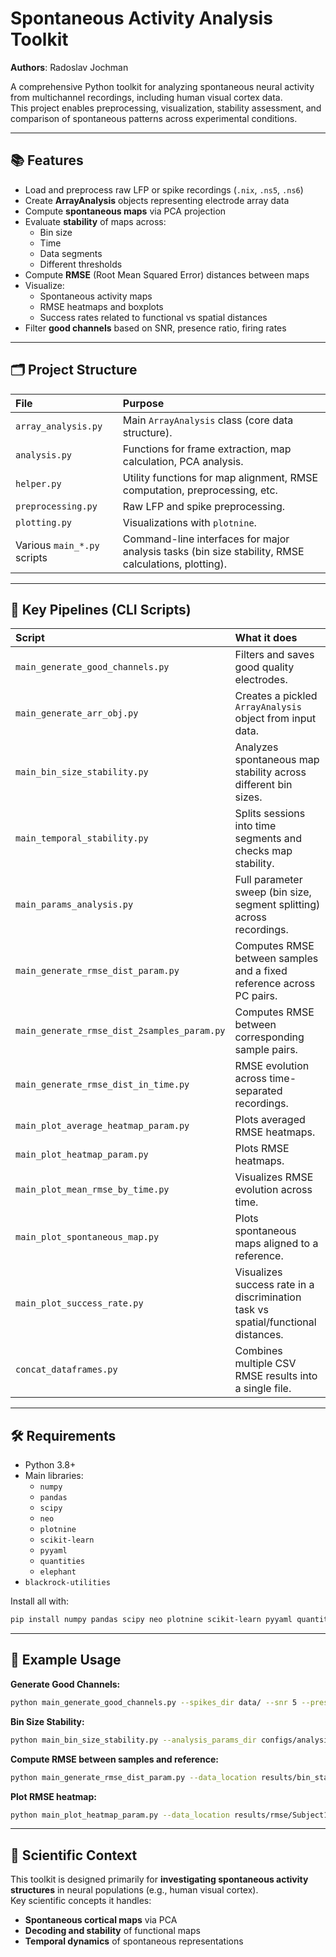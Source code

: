 # Spontaneous Activity Analysis Toolkit

**Authors**: Radoslav Jochman

A comprehensive Python toolkit for analyzing spontaneous neural activity from multichannel recordings, including human visual cortex data.  
This project enables preprocessing, visualization, stability assessment, and comparison of spontaneous patterns across experimental conditions.

---

## 📚 Features

- Load and preprocess raw LFP or spike recordings (`.nix`, `.ns5`, `.ns6`)
- Create **ArrayAnalysis** objects representing electrode array data
- Compute **spontaneous maps** via PCA projection
- Evaluate **stability** of maps across:
  - Bin size
  - Time
  - Data segments
  - Different thresholds
- Compute **RMSE** (Root Mean Squared Error) distances between maps
- Visualize:
  - Spontaneous activity maps
  - RMSE heatmaps and boxplots
  - Success rates related to functional vs spatial distances
- Filter **good channels** based on SNR, presence ratio, firing rates

---

## 🗂 Project Structure

| File | Purpose                                                                                             |
|:-----|:----------------------------------------------------------------------------------------------------|
| `array_analysis.py` | Main `ArrayAnalysis` class (core data structure).                                                   |
| `analysis.py` | Functions for frame extraction, map calculation, PCA analysis.                                      |
| `helper.py` | Utility functions for map alignment, RMSE computation, preprocessing, etc.                          |
| `preprocessing.py` | Raw LFP and spike preprocessing.                                                                    |
| `plotting.py` | Visualizations with `plotnine`.                                                                     |
| Various `main_*.py` scripts | Command-line interfaces for major analysis tasks (bin size stability, RMSE calculations, plotting). |

---

## 📜 Key Pipelines (CLI Scripts)

| Script | What it does |
|:---|:---|
| `main_generate_good_channels.py` | Filters and saves good quality electrodes. |
| `main_generate_arr_obj.py` | Creates a pickled `ArrayAnalysis` object from input data. |
| `main_bin_size_stability.py` | Analyzes spontaneous map stability across different bin sizes. |
| `main_temporal_stability.py` | Splits sessions into time segments and checks map stability. |
| `main_params_analysis.py` | Full parameter sweep (bin size, segment splitting) across recordings. |
| `main_generate_rmse_dist_param.py` | Computes RMSE between samples and a fixed reference across PC pairs. |
| `main_generate_rmse_dist_2samples_param.py` | Computes RMSE between corresponding sample pairs. |
| `main_generate_rmse_dist_in_time.py` | RMSE evolution across time-separated recordings. |
| `main_plot_average_heatmap_param.py` | Plots averaged RMSE heatmaps. |
| `main_plot_heatmap_param.py` | Plots RMSE heatmaps. |
| `main_plot_mean_rmse_by_time.py` | Visualizes RMSE evolution across time. |
| `main_plot_spontaneous_map.py` | Plots spontaneous maps aligned to a reference. |
| `main_plot_success_rate.py` | Visualizes success rate in a discrimination task vs spatial/functional distances. |
| `concat_dataframes.py` | Combines multiple CSV RMSE results into a single file. |

---

## 🛠 Requirements

- Python 3.8+
- Main libraries:
  - `numpy`
  - `pandas`
  - `scipy`
  - `neo`
  - `plotnine`
  - `scikit-learn`
  - `pyyaml`
  - `quantities`
  - `elephant`
- `blackrock-utilities`

Install all with:

```bash
pip install numpy pandas scipy neo plotnine scikit-learn pyyaml quantities elephant
```
---

## 🚀 Example Usage

**Generate Good Channels:**

```bash
python main_generate_good_channels.py --spikes_dir data/ --snr 5 --presence_ratio 0.95 --result_path results/good_channels.csv
```

**Bin Size Stability:**

```bash
python main_bin_size_stability.py --analysis_params_dir configs/analysis.yaml --params_dir configs/data.yaml --data_dir data/ --result_dir results/bin_stability
```

**Compute RMSE between samples and reference:**

```bash
python main_generate_rmse_dist_param.py --data_location results/bin_stability/ --ref_obj_path results/reference.pkl --PCs 1,2,3,4 --sample_name Subject1 --result_dir results/rmse
```

**Plot RMSE heatmap:**

```bash
python main_plot_heatmap_param.py --data_location results/rmse/Subject1.csv --result_dir figures/ --result_name heatmap_subject1.png
```

---

## 🧠 Scientific Context

This toolkit is designed primarily for **investigating spontaneous activity structures** in neural populations (e.g., human visual cortex).  
Key scientific concepts it handles:

- **Spontaneous cortical maps** via PCA
- **Decoding and stability** of functional maps
- **Temporal dynamics** of spontaneous representations


